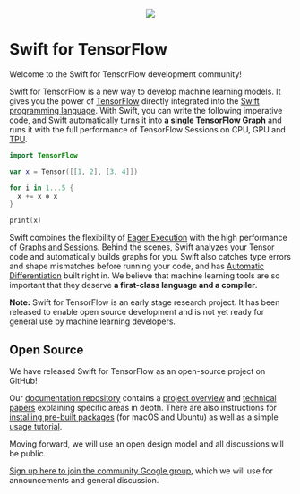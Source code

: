 <p align="center">
  <img src="../images/swift_tensorflow_logo.png">
</p>

# Swift for TensorFlow

Welcome to the Swift for TensorFlow development community!

Swift for TensorFlow is a new way to develop machine learning models. It
gives you the power of
[TensorFlow](https://www.tensorflow.org/programmers_guide/eager) directly
integrated into the [Swift programming language](https://swift.org/about).
With Swift, you can write the following imperative code, and Swift
automatically turns it into **a single TensorFlow Graph** and runs it
with the full performance of TensorFlow Sessions on CPU, GPU and
[TPU](https://cloud.google.com/tpu/docs/tpus).

```swift
import TensorFlow

var x = Tensor([[1, 2], [3, 4]])

for i in 1...5 {
  x += x ⊗ x
}

print(x)
```

Swift combines the flexibility of
[Eager Execution](https://www.tensorflow.org/programmers_guide/eager) with the
high performance of [Graphs and Sessions](https://www.tensorflow.org/programmers_guide/graphs).
Behind the scenes, Swift analyzes your Tensor code and automatically builds
graphs for you. Swift also catches type errors and shape mismatches before
running your code, and has [Automatic Differentiation](https://en.wikipedia.org/wiki/Automatic_differentiation)
built right in. We believe that machine learning tools are so important that
they deserve **a first-class language and a compiler**.

**Note:** Swift for TensorFlow is an early stage research project. It has been
released to enable open source development and is not yet ready for general use
by machine learning developers.

## Open Source

We have released Swift for TensorFlow as an open-source project on GitHub!

Our [documentation repository](https://github.com/tensorflow/swift) contains a
[project overview](https://github.com/tensorflow/swift/blob/master/docs/DesignOverview.md)
and [technical papers](https://github.com/tensorflow/swift/tree/master/docs)
explaining specific areas in depth. There are also instructions for [installing
pre-built packages](https://github.com/tensorflow/swift/blob/master/Installation.md)
(for macOS and Ubuntu) as well as a simple
[usage tutorial](https://github.com/tensorflow/swift/blob/master/Usage.md).

Moving forward, we will use an open design model and all discussions will be
public.

[Sign up here to join the community Google
group](https://groups.google.com/a/tensorflow.org/d/forum/swift), which we will
use for announcements and general discussion.
